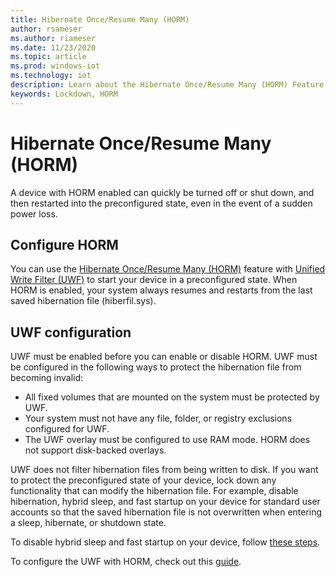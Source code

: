 ```yaml
---
title: Hibernate Once/Resume Many (HORM)
author: rsameser
ms.author: riameser
ms.date: 11/23/2020
ms.topic: article
ms.prod: windows-iot
ms.technology: iot
description: Learn about the Hibernate Once/Resume Many (HORM) Feature in Windows 10 IoT Enterprise.
keywords: Lockdown, HORM
---
```


# Hibernate Once/Resume Many (HORM)
A device with HORM enabled can quickly be turned off or shut down, and then restarted into the preconfigured state, even in the event of a sudden power loss.

## Configure HORM
You can use the [Hibernate Once/Resume Many (HORM)](https://docs.microsoft.com/windows-hardware/customize/enterprise/hibernate-once-resume-many-horm-) feature with [Unified Write Filter (UWF)](https://docs.microsoft.com/windows/iot-enterprise/advanced_lockdown_features#unifiedwritefilter) to start your device in a preconfigured state. When HORM is enabled, your system always resumes and restarts from the last saved hibernation file (hiberfil.sys).

## UWF configuration
UWF must be enabled before you can enable or disable HORM. UWF must be configured in the following ways to protect the hibernation file from becoming invalid:

* All fixed volumes that are mounted on the system must be protected by UWF.
* Your system must not have any file, folder, or registry exclusions configured for UWF.
* The UWF overlay must be configured to use RAM mode. HORM does not support disk-backed overlays.

UWF does not filter hibernation files from being written to disk. If you want to protect the preconfigured state of your device, lock down any functionality that can modify the hibernation file. For example, disable hibernation, hybrid sleep, and fast startup on your device for standard user accounts so that the saved hibernation file is not overwritten when entering a sleep, hibernate, or shutdown state.

To disable hybrid sleep and fast startup on your device, follow [these steps](https://docs.microsoft.com/en-us/windows-hardware/customize/enterprise/hibernate-once-resume-many-horm-#how-to-disable-hybrid-sleep).

To configure the UWF with HORM, check out this [guide](https://docs.microsoft.com/windows-hardware/customize/enterprise/hibernate-once-resume-many-horm-#configure-horm).

